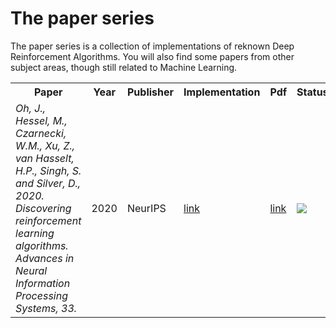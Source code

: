 # The paper series

The paper series is a collection of implementations of reknown Deep Reinforcement Algorithms.
You will also find some papers from other subject areas, though still related to Machine Learning.


<table>
  <tr>
    <th>Paper</th>
    <th>Year</th>
    <th>Publisher</th>
    <th>Implementation</th>
    <th>Pdf</th>
    <th>Status</th>
  </tr>
  <tr>
    <td><i>Oh, J., Hessel, M., Czarnecki, W.M., Xu, Z., van Hasselt, H.P., Singh, S.  and Silver, D., 2020. Discovering reinforcement learning algorithms.  Advances in Neural Information Processing Systems, 33.</i></td>
    <td>2020</td>
    <td>NeurIPS</td>
    <td><a href=https://github.com/epignatelli/discovering-reinforcement-learning-algorithms>link</a></td>
    <td><a href=https://proceedings.neurips.cc/paper/2020/file/0b96d81f0494fde5428c7aea243c9157-Paper.pdf>link</a></td>
    <td><img src=https://www.repostatus.org/badges/latest/wip.svg></td>
  </tr>

</table>
